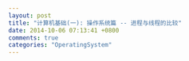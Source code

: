 ```yaml
---
layout: post
title: "计算机基础(一): 操作系统篇 -- 进程与线程的比较"
date: 2014-10-06 07:13:41 +0800
comments: true
categories: "OperatingSystem"
---
```

